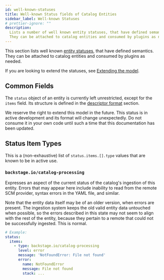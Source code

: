 ```yaml
---
id: well-known-statuses
title: Well-known Status fields of Catalog Entities
sidebar_label: Well-known Statuses
# prettier-ignore: ""
description:
  Lists a number of well known entity statuses, that have defined semantics.
  They can be attached to catalog entities and consumed by plugins as needed.
---
```


This section lists well known
[entity statuses](descriptor-format.md#common-to-all-kinds-status), that have
defined semantics. They can be attached to catalog entities and consumed by
plugins as needed.

If you are looking to extend the statuses, see
[Extending the model](extending-the-model.md).

## Common Fields

The `status` object of an entity is currently left unrestricted, except for the
`items` field. Its structure is defined in the
[descriptor format](descriptor-format.md#common-to-all-kinds-status) section.

We reserve the right to extend this model in the future. This status is in
active development and its format will change unexpectedly. Do not consume it in
your own code until such a time that this documentation has been updated.

## Status Item Types

This is a (non-exhaustive) list of `status.items.[].type` values that are known
to be in active use.

### `backstage.io/catalog-processing`

Expresses an aspect of the current status of the catalog's ingestion of this
entity. Errors that may appear here include inability to read from the remote
SCM provider, syntax errors in the YAML file, and similar.

Note that the entity data itself may be of an older version, when errors are
present. The ingestion system keeps the old valid entity data untouched when
possible, so the errors described in this state may not seem to align with the
rest of the entity, because they pertain to a remote that could not be
successfully ingested. This is normal.

```yaml
# Example:
status:
  items:
    - type: backstage.io/catalog-processing
      level: error
      message: 'NotFoundError: File not found'
      error:
        name: NotFoundError
        message: File not found
        stack: ...
```
